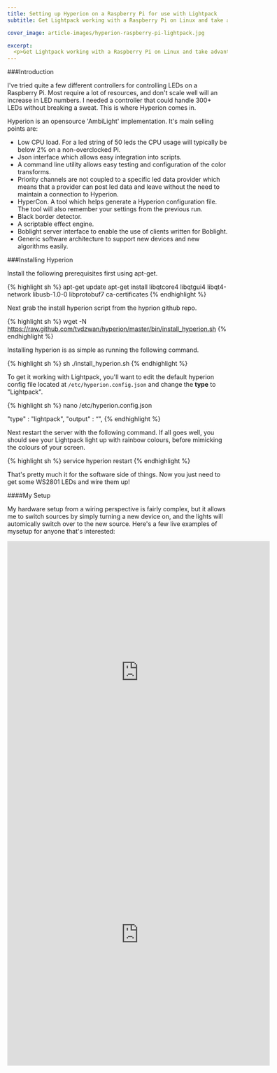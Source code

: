 ```yaml
---
title: Setting up Hyperion on a Raspberry Pi for use with Lightpack
subtitle: Get Lightpack working with a Raspberry Pi on Linux and take advantage of insanely low power useage.

cover_image: article-images/hyperion-raspberry-pi-lightpack.jpg

excerpt:
  <p>Get Lightpack working with a Raspberry Pi on Linux and take advantage of insanely low power useage.</p>
---
```


###Introduction

I've tried quite a few different controllers for controlling LEDs on a Raspberry Pi. Most require a lot of resources, and don't scale well will an increase in LED numbers. I needed a controller that could handle 300+ LEDs without breaking a sweat. This is where Hyperion comes in.

Hyperion is an opensource 'AmbiLight' implementation. It's main selling points are:

* Low CPU load. For a led string of 50 leds the CPU usage will typically be below 2% on a non-overclocked Pi.
* Json interface which allows easy integration into scripts.
* A command line utility allows easy testing and configuration of the color transforms.
* Priority channels are not coupled to a specific led data provider which means that a provider can post led data and leave without the need to maintain a connection to Hyperion.
* HyperCon. A tool which helps generate a Hyperion configuration file. The tool will also remember your settings from the previous run.
* Black border detector.
* A scriptable effect engine.
* Boblight server interface to enable the use of clients written for Boblight.
* Generic software architecture to support new devices and new algorithms easily.

###Installing Hyperion

Install the following prerequisites first using apt-get.

{% highlight sh %}
apt-get update
apt-get install libqtcore4 libqtgui4 libqt4-network libusb-1.0-0 libprotobuf7 ca-certificates
{% endhighlight %}

Next grab the install hyperion script from the hyprion github repo.

{% highlight sh %}
wget -N https://raw.github.com/tvdzwan/hyperion/master/bin/install_hyperion.sh
{% endhighlight %}

Installing hyperion is as simple as running the following command.

{% highlight sh %}
sh ./install_hyperion.sh
{% endhighlight %}

To get it working with Lightpack, you'll want to edit the default hyperion config file located at `/etc/hyperion.config.json` and change the **type** to "Lightpack".

{% highlight sh %}
nano /etc/hyperion.config.json

 "type"       : "lightpack",
 "output"     : “",
{% endhighlight %}

Next restart the server with the following command. If all goes well, you should see your Lightpack light up with rainbow colours, before mimicking the colours of your screen.

{% highlight sh %}
service hyperion restart
{% endhighlight %}

That's pretty much it for the software side of things. Now you just need to get some WS2801 LEDs and wire them up!

####My Setup

My hardware setup from a wiring perspective is fairly complex, but it allows me to switch sources by simply turning a new device on, and the lights will automically switch over to the new source. Here's a few live examples of mysetup for anyone that's interested:


<iframe src="https://vine.co/v/izpiA1tebtm/embed/simple" width="600" height="600" frameborder="0"></iframe><script src="https://platform.vine.co/static/scripts/embed.js"></script>

<iframe src="https://vine.co/v/izvprFTBYHw/embed/simple" width="600" height="600" frameborder="0"></iframe><script src="https://platform.vine.co/static/scripts/embed.js"></script>
